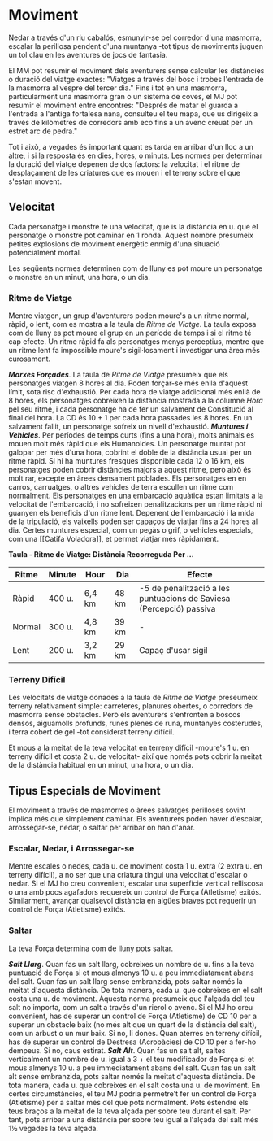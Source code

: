 # Moviment

Nedar a través d'un riu cabalós, esmunyir-se pel corredor d'una masmorra, escalar la perillosa pendent d'una muntanya -tot tipus de moviments juguen un tol clau en les aventures de jocs de fantasia.

El MM pot resumir el moviment dels aventurers sense calcular les distàncies o duració del viatge exactes: "Viatges a través del bosc i trobes l'entrada de la masmorra al vespre del tercer dia." Fins i tot en una masmorra, particularment una masmorra gran o un sistema de coves, el MJ pot resumir el moviment entre encontres: "Després de matar el guarda a l'entrada a l'antiga fortalesa nana, consulteu el teu mapa, que us dirigeix a través de kilòmetres de corredors amb eco fins a un avenc creuat per un estret arc de pedra."

Tot i això, a vegades és important quant es tarda en arribar d'un lloc a un altre, i si la resposta és en dies, hores, o minuts. Les normes per determinar la duració del viatge depenen de dos factors: la velocitat i el ritme de desplaçament de les criatures que es mouen i el terreny sobre el que s'estan movent.

## Velocitat

Cada personatge i monstre té una velocitat, que is la distància en u. que el personatge o monstre pot caminar en 1 ronda. Aquest nombre presumeix petites explosions de moviment energètic enmig d'una situació potencialment mortal.

Les següents normes determinen com de lluny es pot moure un personatge o monstre en un minut, una hora, o un dia.

### Ritme de Viatge
Mentre viatgen, un grup d'aventurers poden moure's a un ritme normal, ràpid, o lent, com es mostra a la taula de *Ritme de Viatge*. La taula exposa com de lluny es pot moure el grup en un període de temps i si el ritme té cap efecte. Un ritme ràpid fa als personatges menys perceptius, mentre que un ritme lent fa impossible moure's sigil·losament i investigar una àrea més curosament.

***Marxes Forçades***. La taula de *Ritme de Viatge* presumeix que els personatges viatgen 8 hores al dia. Poden forçar-se més enllà d'aquest límit, sota risc d'exhaustió.
Per cada hora de viatge addicional més enllà de 8 hores, els personatges cobreixen la distància mostrada a la columne *Hora* pel seu ritme, i cada personatge ha de fer un salvament de Constitució al final del hora. La CD és 10 + 1 per cada hora passades les 8 hores. En un salvament fallit, un personatge sofreix un nivell d'exhaustió.
***Muntures i Vehicles***. Per períodes de temps curts (fins a una hora), molts animals es mouen molt més ràpid que els Humanoides. Un personatge muntat pot galopar per més d'una hora, cobrint el doble de la distància usual per un ritme ràpid. Si hi ha muntures fresques disponible cada 12 o 16 km, els personatges poden cobrir distàncies majors a aquest ritme, però això és molt rar, excepte en àrees densament poblades.
Els personatges en en carros, carruatges, o altres vehicles de terra escullen un ritme com normalment. Els personatges en una embarcació aquàtica estan limitats a la velocitat de l'embarcació, i no sofreixen penalitzacions per un ritme ràpid ni guanyen els beneficis d'un ritme lent. Depenent de l'embarcació i la mida de la tripulació, els vaixells poden ser capaços de viatjar fins a 24 hores al dia.
Certes muntures especial, com un pegàs o grif, o vehicles especials, com una [[Catifa Voladora]], et permet viatjar més ràpidament.

**Taula - Ritme de Viatge: Distància Recorreguda Per ...**

| Ritme   | Minute   | Hour    | Dia      | Efecte                                           |
|--------|----------|---------|----------|------------|
| Ràpid   | 400 u. | 6,4 km | 48 km | -5 de penalització a les puntuacions de Saviesa (Percepció) passiva |
| Normal | 300 u. | 4,8 km | 39 km | -                                                |
| Lent   | 200 u. | 3,2 km | 29 km | Capaç d'usar sigil                              |

### Terreny Difícil
Les velocitats de viatge donades a la taula de *Ritme de Viatge* preseumeix terreny relativament simple: carreteres, planures obertes, o corredors de masmorra sense obstacles. Però els aventurers s'enfronten a boscos densos, aiguamolls profunds, runes plenes de runa, muntanyes costerudes, i terra cobert de gel -tot considerat terreny difícil.

Et mous a la meitat de la teva velocitat en terreny difícil -moure's 1 u. en terreny difícil et costa 2 u. de velocitat- així que només pots cobrir la meitat de la distància habitual en un minut, una hora, o un dia.

## Tipus Especials de Moviment

El moviment a través de masmorres o àrees salvatges perilloses sovint implica més que simplement caminar. Els aventurers poden haver d'escalar, arrossegar-se, nedar, o saltar per arribar on han d'anar.

### Escalar, Nedar, i Arrossegar-se
Mentre escales o nedes, cada u. de moviment costa 1 u. extra (2 extra u. en terreny difícil), a no ser que una criatura tingui una velocitat d'escalar o nedar. Si el MJ ho creu convenient, escalar una superfície vertical relliscosa o una amb pocs agafadors requereix un control de Força (Atletisme) exitós. Similarment, avançar qualsevol distància en aigües braves pot requerir un control de Força (Atletisme) exitós.

### Saltar
La teva Força determina com de lluny pots saltar.

***Salt Llarg***. Quan fas un salt llarg, cobreixes un nombre de u. fins a la teva puntuació de Força si et mous almenys 10 u. a peu immediatament abans del salt. Quan fas un salt llarg sense embranzida, pots saltar només la meitat d'aquesta distància. De tota manera, cada u. que cobreixes en el salt costa una u. de moviment.
Aquesta norma presumeix que l'alçada del teu salt no importa, com un salt a través d'un rierol o avenc.  Si el MJ ho creu convenient, has de superar un control de Força (Atletisme) de CD 10 per a superar un obstacle baix (no més alt que un quart de la distància del salt), com un arbust o un mur baix. Si no, li dones.
Quan aterres en terreny difícil, has de superar un control de Destresa (Acrobàcies) de CD 10 per a fer-ho dempeus. Si no, caus estirat.
***Salt Alt***. Quan fas un salt alt, saltes verticalment un nombre de u. igual a 3 + el teu modificador de Força si et mous almenys 10 u. a peu immediatament abans del salt. Quan fas un salt alt sense embranzida, pots saltar només la meitat d'aquesta distància. De tota manera, cada u. que cobreixes en el salt costa una u. de moviment. En certes circumstàncies, el teu MJ podria permetre't fer un control de Força (Atletisme) per a saltar més del que pots normalment.
Pots estendre els teus braços a la meitat de la teva alçada per sobre teu durant el salt. Per tant, pots arribar a una distància per sobre teu igual a l'alçada del salt més 1½ vegades la teva alçada.